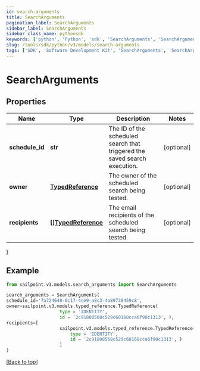 ```yaml
---
id: search-arguments
title: SearchArguments
pagination_label: SearchArguments
sidebar_label: SearchArguments
sidebar_class_name: pythonsdk
keywords: ['python', 'Python', 'sdk', 'SearchArguments', 'SearchArguments']
slug: /tools/sdk/python/v3/models/search-arguments
tags: ['SDK', 'Software Development Kit', 'SearchArguments', 'SearchArguments']
---
```


# SearchArguments

## Properties

| Name | Type | Description | Notes |
| --- | --- | --- | --- |
| **schedule_id** | **str** | The ID of the scheduled search that triggered the saved search execution. | [optional] |
| **owner** | [**TypedReference**](typed-reference) | The owner of the scheduled search being tested. | [optional] |
| **recipients** | [**[]TypedReference**](typed-reference) | The email recipients of the scheduled search being tested. | [optional] |

}

## Example

```python
from sailpoint.v3.models.search_arguments import SearchArguments

search_arguments = SearchArguments(
schedule_id='7a724640-0c17-4ce9-a8c3-4a89738459c8',
owner=sailpoint.v3.models.typed_reference.TypedReference(
                    type = 'IDENTITY',
                    id = '2c91808568c529c60168cca6f90c1313', ),
recipients=[
                    sailpoint.v3.models.typed_reference.TypedReference(
                        type = 'IDENTITY',
                        id = '2c91808568c529c60168cca6f90c1313', )
                    ]
)

```

[[Back to top]](#)
